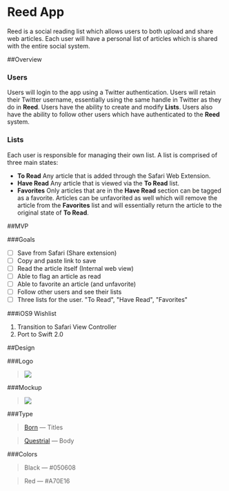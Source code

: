 # Reed App
Reed is a social reading list which allows users to both upload and share web articles. Each user will have a personal list of articles which is shared with the entire social system.

##Overview


### Users
Users will login to the app using a Twitter authentication. Users will retain their Twitter username, essentially using the same handle in Twitter as they do in **Reed**.  Users have the ability to create and modify **Lists**. Users also have the ability to follow other users which have authenticated to the **Reed** system.

### Lists
Each user is responsible for managing their own list. A list is comprised of three main states:

- **To Read**  Any article that is added through the Safari Web Extension.
- **Have Read**  Any article that is viewed via the **To Read** list.
- **Favorites**  Only articles that are in the **Have Read** section can be tagged as a favorite. Articles can be unfavorited as well which will remove the article from the **Favorites** list and will essentially return the article to the original state of **To Read**.


##MVP

###Goals
* [ ] Save from Safari (Share extension)
* [ ] Copy and paste link to save
* [ ] Read the article itself (Internal web view)
* [ ] Able to flag an article as read
* [ ] Able to favorite an article (and unfavorite)
* [ ] Follow other users and see their lists
* [ ] Three lists for the user. "To Read", "Have Read", "Favorites"

###iOS9 Wishlist
>
1. Transition to Safari View Controller
2. Port to Swift 2.0

##Design

###Logo
> ![](http://i.imgur.com/LwQBbzem.png?1)

###Mockup
> ![](http://i.imgur.com/fPco5Dam.png?1)

###Type

>[Born](http://www.carlosdetoro.com/born/) — Titles


>[Questrial](http://www.fontsquirrel.com/fonts/questrial) — Body

###Colors
> Black — #050608

> Red — #A70E16
